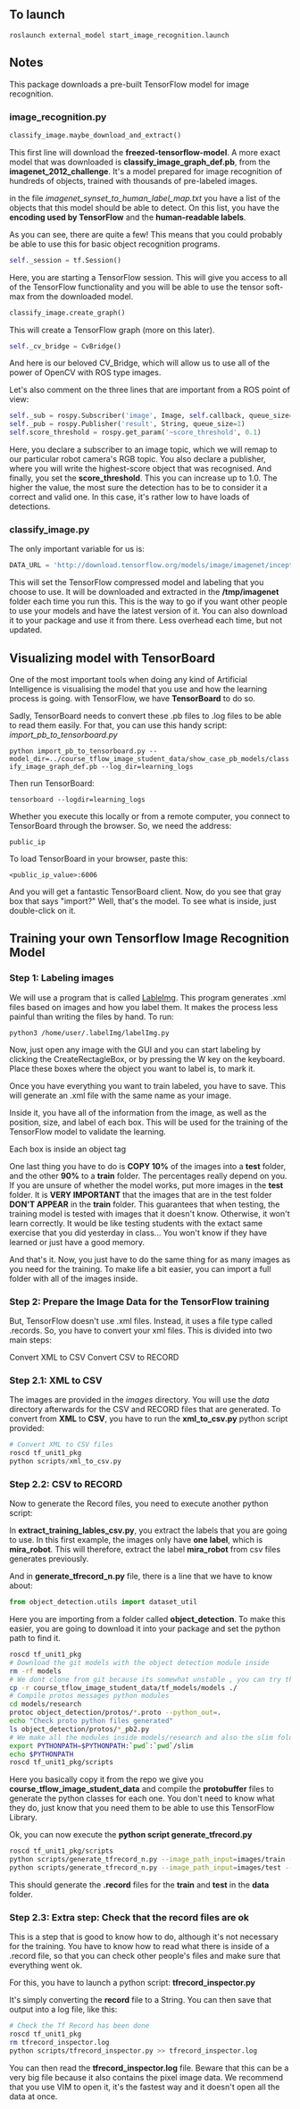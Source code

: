 ## To launch

`roslaunch external_model start_image_recognition.launch`

## Notes

This package downloads a pre-built TensorFlow model for image recognition.

### image_recognition.py

```python
classify_image.maybe_download_and_extract()
```

This first line will download the **freezed-tensorflow-model**. A more exact model that was downloaded is **classify_image_graph_def.pb**, from the **imagenet_2012_challenge**. It's a model prepared for image recognition of hundreds of objects, trained with thousands of pre-labeled images.

in the file _imagenet_synset_to_human_label_map.txt_ you have a list of the objects that this model should be able to detect. On this list, you have the **encoding used by TensorFlow** and the **human-readable labels**.

As you can see, there are quite a few! This means that you could probably be able to use this for basic object recognition programs.

```python
self._session = tf.Session()
```

Here, you are starting a TensorFlow session. This will give you access to all of the TensorFlow functionality and you will be able to use the tensor soft-max from the downloaded model.

```python
classify_image.create_graph()
```

This will create a TensorFlow graph (more on this later).

```python
self._cv_bridge = CvBridge()
```

And here is our beloved CV_Bridge, which will allow us to use all of the power of OpenCV with ROS type images.

Let's also comment on the three lines that are important from a ROS point of view:

```python
self._sub = rospy.Subscriber('image', Image, self.callback, queue_size=1)
self._pub = rospy.Publisher('result', String, queue_size=1)
self.score_threshold = rospy.get_param('~score_threshold', 0.1)
```

Here, you declare a subscriber to an image topic, which we will remap to our particular robot camera's RGB topic.
You also declare a publisher, where you will write the highest-score object that was recognised.
And finally, you set the **score_threshold**. This you can increase up to 1.0. The higher the value, the most sure the detection has to be to consider it a correct and valid one. In this case, it's rather low to have loads of detections.

### classify_image.py

The only important variable for us is:

```python
DATA_URL = 'http://download.tensorflow.org/models/image/imagenet/inception-2015-12-05.tgz'
```

This will set the TensorFlow compressed model and labeling that you choose to use. It will be downloaded and extracted in the **/tmp/imagenet** folder each time you run this. This is the way to go if you want other people to use your models and have the latest version of it. You can also download it to your package and use it from there. Less overhead each time, but not updated.

## Visualizing model with TensorBoard

One of the most important tools when doing any kind of Artificial Intelligence is visualising the model that you use and how the learning process is going.
with TensorFlow, we have **TensorBoard** to do so.

Sadly, TensorBoard needs to convert these .pb files to .log files to be able to read them easily. For that, you can use this handy script: _import_pb_to_tensorboard.py_

`python import_pb_to_tensorboard.py --model_dir=../course_tflow_image_student_data/show_case_pb_models/classify_image_graph_def.pb --log_dir=learning_logs`

Then run TensorBoard:

`tensorboard --logdir=learning_logs`

Whether you execute this locally or from a remote computer, you connect to TensorBoard through the browser. So, we need the address:

`public_ip`

To load TensorBoard in your browser, paste this:

`<public_ip_value>:6006`

And you will get a fantastic TensorBoard client.
Now, do you see that gray box that says "import?" Well, that's the model. To see what is inside, just double-click on it.

## Training your own Tensorflow Image Recognition Model

### Step 1: Labeling images

We will use a program that is called [LableImg](https://github.com/tzutalin/labelImg). This program generates .xml files based on images and how you label them. It makes the process less painful than writing the files by hand. To run:

`python3 /home/user/.labelImg/labelImg.py`

Now, just open any image with the GUI and you can start labeling by clicking the CreateRectagleBox, or by pressing the W key on the keyboard. Place these boxes where the object you want to label is, to mark it.

Once you have everything you want to train labeled, you have to save. This will generate an .xml file with the same name as your image.

Inside it, you have all of the information from the image, as well as the position, size, and label of each box. This will be used for the training of the TensorFlow model to validate the learning.

Each box is inside an object tag

One last thing you have to do is **COPY 10%** of the images into a **test** folder, and the other **90%** to a **train** folder. The percentages really depend on you. If you are unsure of whether the model works, put more images in the **test** folder.
It is **VERY IMPORTANT** that the images that are in the test folder **DON'T APPEAR** in the **train** folder. This guarantees that when testing, the training model is tested with images that it doesn't know. Otherwise, it won't learn correctly. It would be like testing students with the extact same exercise that you did yesterday in class... You won't know if they have learned or just have a good memory.

And that's it. Now, you just have to do the same thing for as many images as you need for the training. To make life a bit easier, you can import a full folder with all of the images inside.

### Step 2: Prepare the Image Data for the TensorFlow training

But, TensorFlow doesn't use .xml files. Instead, it uses a file type called .records. So, you have to convert your xml files.
This is divided into two main steps:

Convert XML to CSV
Convert CSV to RECORD

### Step 2.1: XML to CSV

The images are provided in the _images_ directory. You will use the _data_ directory afterwards for the CSV and RECORD files that are generated. To convert from **XML** to **CSV**, you have to run the **xml_to_csv.py** python script provided:

```python
# Convert XML to CSV files
roscd tf_unit1_pkg
python scripts/xml_to_csv.py
```

### Step 2.2: CSV to RECORD

Now to generate the Record files, you need to execute another python script:

In **extract_training_lables_csv.py**, you extract the labels that you are going to use. In this first example, the images only have **one label**, which is **mira_robot**. This will therefore, extract the label **mira_robot** from csv files generates previously.

And in **generate_tfrecord_n.py** file, there is a line that we have to know about:

```python
from object_detection.utils import dataset_util
```

Here you are importing from a folder called **object_detection**. To make this easier, you are going to download it into your package and set the python path to find it.

```bash
roscd tf_unit1_pkg
# Download the git models with the object detection module inside
rm -rf models
# We dont clone from git because its somewhat unstable , you can try though :git clone https://github.com/tensorflow/models.git
cp -r course_tflow_image_student_data/tf_models/models ./
# Compile protos messages python modules
cd models/research
protoc object_detection/protos/*.proto --python_out=.
echo "Check proto python files generated"
ls object_detection/protos/*_pb2.py
# We make all the modules inside models/research and also the slim folder inside available anywhere in python interpreter.
export PYTHONPATH=$PYTHONPATH:`pwd`:`pwd`/slim
echo $PYTHONPATH
roscd tf_unit1_pkg/scripts
```

Here you basically copy it from the repo we give you **course_tflow_image_student_data** and compile the **protobuffer** files to generate the python classes for each one. You don't need to know what they do, just know that you need them to be able to use this TensorFlow Library.

Ok, you can now execute the **python script generate_tfrecord.py**

```bash
roscd tf_unit1_pkg/scripts
python scripts/generate_tfrecord_n.py --image_path_input=images/train --csv_input=data/train_labels.csv  --output_path=data/train.record
python scripts/generate_tfrecord_n.py --image_path_input=images/test --csv_input=data/test_labels.csv  --output_path=data/test.record
```

This should generate the **.record** files for the **train** and **test** in the **data** folder.

### Step 2.3: Extra step: Check that the record files are ok

This is a step that is good to know how to do, although it's not necessary for the training. You have to know how to read what there is inside of a .record file, so that you can check other people's files and make sure that everything went ok.

For this, you have to launch a python script: **tfrecord_inspector.py**

It's simply converting the **record** file to a String. You can then save that output into a log file, like this:

```bash
# Check the Tf Record has been done
roscd tf_unit1_pkg
rm tfrecord_inspector.log
python scripts/tfrecord_inspector.py >> tfrecord_inspector.log
```

You can then read the **tfrecord_inspector.log** file. Beware that this can be a very big file because it also contains the pixel image data. We recommend that you use VIM to open it, it's the fastest way and it doesn't open all the data at once.
